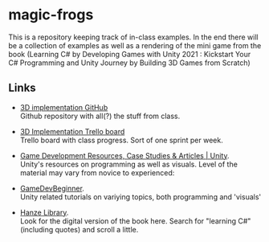 # magic-frogs
This is a repository keeping track of in-class examples. In the end there will be a collection of examples as well as a rendering of the mini game from the book (Learning C# by Developing Games with Unity 2021 : Kickstart Your C# Programming and Unity Journey by Building 3D Games from Scratch)

## Links

- [3D implementation GitHub](https://github.com/manno-xx/Electric-Eels) 
<br />Github repository with all(?) the stuff from class.

- [3D Implementation Trello board](https://trello.com/invite/b/79tZtTeq/ATTI17a76cf918cd2c36239c62f1df2cfb475D9E5C03/p3d-gtv1e) 
<br />Trello board with class progress. Sort of one sprint per week.

- [Game Development Resources, Case Studies & Articles | Unity](https://unity.com/resources?filters=game+creation).
<br />Unity's resources on programming as well as visuals. Level of the material may vary from novice to experienced:


- [GameDevBeginner](https://gamedevbeginner.com/).
<br />Unity related tutorials on variying topics, both programming and 'visuals'

- [Hanze Library](https://hanze.on.worldcat.org/). 
<br />Look for the digital version of the book here. Search for "learning C#" (including quotes) and scroll a little.

